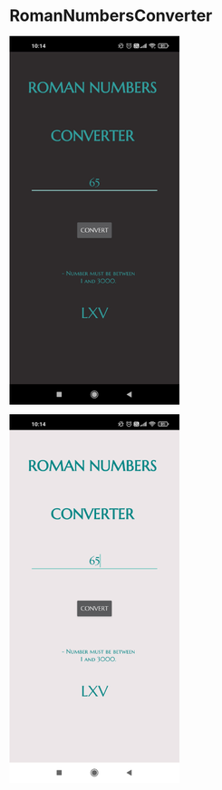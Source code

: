 # RomanNumbersConverter

<img src="/screen_dark.jpg"
alt="Alt text"
title="Dark Mode"
style="display: inline-block; margin: 0 auto; max-width: 300px">


<img src="/screen_white.jpg"
alt="Alt text"
title="Light Mode"
 style="display: inline-block; margin: 0 auto; max-width: 300px">
